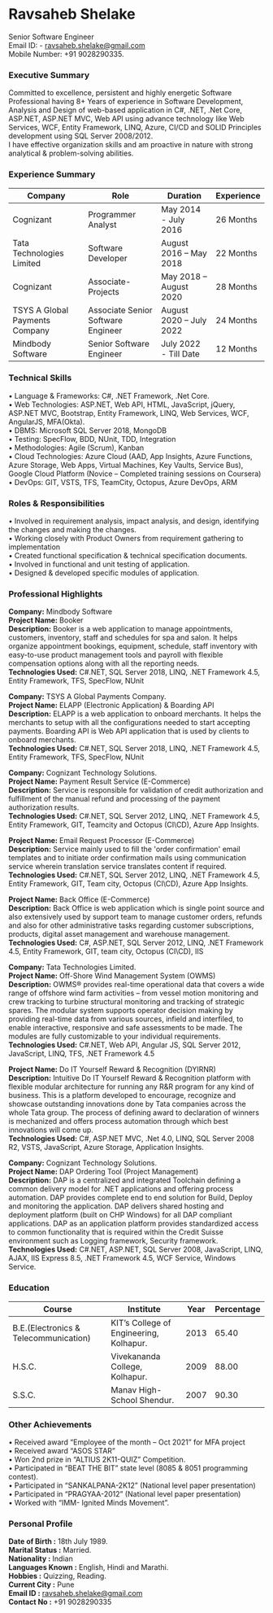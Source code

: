 # Ravsaheb Shelake
Senior Software Engineer<br />
Email ID: - ravsaheb.shelake@gmail.com<br />
Mobile Number: +91 9028290335.

### Executive Summary
Committed to excellence, persistent and highly energetic Software Professional having 8+ Years of experience in Software Development, Analysis and Design of web-based application in C#, .NET, .Net Core, ASP.NET, ASP.NET MVC, Web API using advance technology like Web Services, WCF, Entity Framework, LINQ, Azure, CI/CD and SOLID Principles development using SQL Server 2008/2012. <br />I have effective organization skills and am proactive in nature with strong analytical & problem-solving abilities.

### Experience Summary
|Company|Role|Duration|Experience|
|-------|-------|-------|--------|
|Cognizant | Programmer Analyst | May 2014 - July 2016 | 26 Months|
|Tata Technologies Limited | Software Developer | August 2016 – May 2018 | 22 Months|
|Cognizant | Associate-Projects | May 2018 – August 2020 | 28 Months|
|TSYS A Global Payments Company | Associate Senior Software Engineer | August 2020 – July 2022 | 24 Months|
|Mindbody Software|Senior Software Engineer|July 2022 - Till Date| 12 Months|

### Technical Skills
• Language & Frameworks: C#, .NET Framework, .Net Core.<br/>
• Web Technologies: ASP.NET, Web API, HTML, JavaScript, jQuery, ASP.NET MVC, Bootstrap, Entity Framework, LINQ, Web Services, WCF, AngularJS, MFA(Okta).<br/>
• DBMS: Microsoft SQL Server 2018, MongoDB<br/>
• Testing: SpecFlow, BDD, NUnit, TDD, Integration<br/>
• Methodologies: Agile (Scrum), Kanban<br/>
• Cloud Technologies: Azure Cloud (AAD, App Insights, Azure Functions, Azure Storage, Web Apps, Virtual Machines, Key Vaults, Service Bus), Google Cloud Platform (Novice – Completed training sessions on Coursera)<br/>
• DevOps: GIT, VSTS, TFS, TeamCity, Octopus, Azure DevOps, ARM<p/>

### Roles & Responsibilities
• Involved in requirement analysis, impact analysis, and design, identifying the changes and making the changes.<br/>
• Working closely with Product Owners from requirement gathering to implementation<br/>
• Created functional specification & technical specification documents.<br/>
• Involved in functional and unit testing of application.<br/>
• Designed & developed specific modules of application.</p>

### Professional Highlights
**Company:** Mindbody Software<br/>
**Project Name:** Booker<br/>
**Description:** Booker is a web application to manage appointments, customers, inventory, staff and schedules for spa and salon. It helps organize appointment bookings, equipment, schedule, staff inventory with easy-to-use product management tools and payroll with flexible compensation options along with all the reporting needs.<br/>
**Technologies Used:** C#.NET, SQL Server 2018, LINQ, .NET Framework 4.5, Entity Framework, TFS, SpecFlow, NUnit</p>

**Company:** TSYS A Global Payments Company.<br/>
**Project Name:** ELAPP (Electronic Application) & Boarding API<br/>
**Description:** ELAPP is a web application to onboard merchants. It helps the merchants to setup with all the configurations needed to start accepting payments.
Boarding API is Web API application that is used by clients to onboard merchants.<br/>
**Technologies Used:** C#.NET, SQL Server 2018, LINQ, .NET Framework 4.5, Entity Framework, TFS, SpecFlow, NUnit</p>

**Company:** Cognizant Technology Solutions.<br/>
**Project Name:** Payment Result Service (E-Commerce)<br/>
**Description:** Service is responsible for validation of credit authorization and fulfillment of the manual refund and processing of the payment authorization results.<br/>
**Technologies Used:** C#.NET, SQL Server 2012, LINQ, .NET Framework 4.5, Entity Framework, GIT, Teamcity and Octopus (CI\CD), Azure App Insights.</p>

**Project Name:** Email Request Processor (E-Commerce)<br/>
**Description:** Service mainly used to fill the 'order confirmation' email templates and to initiate order confirmation mails using communication service wherein translation service translates content if required.<br/>
**Technologies Used:** C#.NET, SQL Server 2012, LINQ, .NET Framework 4.5, Entity Framework, GIT, Team city, Octopus (CI\CD), Azure App Insights.</p>

**Project Name:** Back Office (E-Commerce)<br/>
**Description:** Back Office is web application which is single point source and also extensively used by support team to manage customer orders, refunds and also for other administrative tasks regarding customer subscriptions, products, digital asset management and warehouse management.<br/>
**Technologies Used:** C#, ASP.NET, SQL Server 2012, LINQ, .NET Framework 4.5, Entity Framework, GIT, team city, Octopus (CI\CD), IIS</p>

**Company:** Tata Technologies Limited.<br/>
**Project Name:** Off-Shore Wind Management System (OWMS)<br/>
**Description:** OWMS® provides real-time operational data that covers a wide range of offshore wind farm activities – from vessel motion monitoring and crew tracking to turbine structural monitoring and tracking of strategic spares. The modular system supports operator decision making by providing real-time data from various sources, infield and interfiled, to enable interactive, responsive and safe assessments to be made. The modules are fully customizable to your individual requirements.<br/>
**Technologies Used:** C#.NET, Web API, Angular JS, SQL Server 2012, JavaScript, LINQ, TFS, .NET Framework 4.5</p>

**Project Name:** Do IT Yourself Reward & Recognition (DYIRNR)<br/>
**Description:** Intuitive Do IT Yourself Reward & Recognition platform with flexible modular architecture for running any R&R program for any kind of business. This is a platform developed to encourage, recognize and showcase outstanding innovations done by Tata companies across the whole Tata group. The process of defining award to declaration of winners is mechanized and offers process automation through which best innovations will come up.<br/>
**Technologies Used:** C#, ASP.NET MVC, .Net 4.0, LINQ, SQL Server 2008 R2, VSTS, JavaScript, Azure Storage, Application Insights.</p>

**Company:** Cognizant Technology Solutions.<br/>
**Project Name:** DAP Ordering Tool (Project Management)<br/>
**Description:** DAP is a centralized and integrated Toolchain defining a common delivery model for .NET applications and offering process automation. DAP provides complete end to end solution for Build, Deploy and monitoring the application. DAP delivers shared hosting and deployment platform (built on CHP Windows) for all DAP compliant applications. DAP as an application platform provides standardized access to common functionality that is required within the Credit Suisse environment such as Logging framework, Security framework.<br/>
**Technologies Used:** C#.NET, ASP.NET, SQL Server 2008, JavaScript, LINQ, AJAX, IIS Express 8.5, .NET Framework 4.5, WCF Service, Windows Service.</p>

### Education 
|Course|Institute|Year|Percentage|
|-----|----------|--------|-------|
|B.E.(Electronics & Telecommunication)|KIT’s College of Engineering, Kolhapur. | 2013 | 65.40|
|H.S.C.|Vivekananda College, Kolhapur. | 2009 | 88.00|
|S.S.C.|Manav High-School Shendur. | 2007 | 90.30|

### Other Achievements
• Received award “Employee of the month – Oct 2021” for MFA project<br/>
• Received award “ASOS STAR”<br/>
• Won 2nd prize in “ALTIUS 2K11-QUIZ” Competition.<br/>
• Participated in “BEAT THE BIT” state level (8085 & 8051 programming contest).<br/>
• Participated in “SANKALPANA-2K12” (National level paper presentation)<br/>
• Participated in “PRAGYAA-2012” (National level paper presentation)<br/>
• Worked with “IMM- Ignited Minds Movement”.<br/>

### Personal Profile
**Date of Birth :** 18th July 1989.<br/>
**Marital Status :** Married.<br/>
**Nationality :** Indian<br/>
**Languages Known :** English, Hindi and Marathi.<br/>
**Hobbies :** Quizzing, Reading.<br/>
**Current City :** Pune<br/>
**Email ID :** ravsaheb.shelake@gmail.com<br/>
**Contact No :** +91 9028290335<br/>
